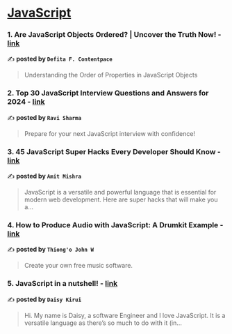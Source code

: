 
<h1><a href=https://medium.com/tag/javascript-development/recommended target="_blank" rel="noopener noreferrer">JavaScript</a></h1>
<h3>1. Are JavaScript Objects Ordered? | Uncover the Truth Now! - <a href="https://medium.com/@aicontentpace/are-javascript-objects-ordered-uncover-the-truth-now-2a5888d15fca" target="_blank" rel="noopener noreferrer">link</a></h3>

✍️ **posted by `Defita F. Contentpace`**

<blockquote>Understanding the Order of Properties in JavaScript Objects</blockquote>

<h3>2. Top 30 JavaScript Interview Questions and Answers for 2024 - <a href="https://medium.com/@javascriptcentric/top-30-javascript-interview-questions-and-answers-for-2024-7f1e2d1d0638" target="_blank" rel="noopener noreferrer">link</a></h3>

✍️ **posted by `Ravi Sharma`**

<blockquote>Prepare for your next JavaScript interview with confidence!</blockquote>

<h3>3. 45 JavaScript Super Hacks Every Developer Should Know - <a href="https://medium.com/dev-genius/45-javascript-super-hacks-every-developer-should-know-92aecfb33ee8" target="_blank" rel="noopener noreferrer">link</a></h3>

✍️ **posted by `Amit Mishra`**

<blockquote>JavaScript is a versatile and powerful language that is essential for modern web development. Here are super hacks that will make you a…</blockquote>

<h3>4. How to Produce Audio with JavaScript: A Drumkit Example - <a href="https://medium.com/stackademic/how-to-produce-audio-with-javascript-a-drumkit-example-e019545be32d" target="_blank" rel="noopener noreferrer">link</a></h3>

✍️ **posted by `Thiong'o John W`**

<blockquote>Create your own free music software.</blockquote>

<h3>5. JavaScript in a nutshell! - <a href="https://medium.com/@daisykirui/javascript-in-a-nutshell-669dab5b6e78" target="_blank" rel="noopener noreferrer">link</a></h3>

✍️ **posted by `Daisy Kirui`**

<blockquote>Hi. My name is Daisy, a software Engineer and I love JavaScript. It is a versatile language as there’s so much to do with it (in…</blockquote>

